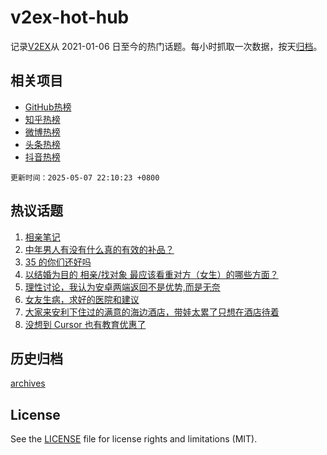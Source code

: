 # v2ex-hot-hub

 记录[V2EX](https://www.v2ex.com/)从 2021-01-06 日至今的热门话题。每小时抓取一次数据，按天[归档](archives)。
 
 ## 相关项目

- [GitHub热榜](https://github.com/snaildev/github-hot-hub)
- [知乎热榜](https://github.com/snaildev/zhihu-hot-hub)
- [微博热榜](https://github.com/snaildev/weibo-hot-hub)
- [头条热榜](https://github.com/snaildev/toutiao-hot-hub)
- [抖音热榜](https://github.com/snaildev/douyin-hot-hub)


 `更新时间：2025-05-07 22:10:23 +0800`

## 热议话题

1. [相亲笔记](https://www.v2ex.com/t/1130158)
1. [中年男人有没有什么真的有效的补品？](https://www.v2ex.com/t/1130052)
1. [35 的你们还好吗](https://www.v2ex.com/t/1130136)
1. [以结婚为目的 相亲/找对象 最应该看重对方（女生）的哪些方面？](https://www.v2ex.com/t/1130091)
1. [理性讨论，我认为安卓两端返回不是优势,而是无奈](https://www.v2ex.com/t/1130104)
1. [女友生病，求好的医院和建议](https://www.v2ex.com/t/1130190)
1. [大家来安利下住过的满意的海边酒店，带娃太累了只想在酒店待着](https://www.v2ex.com/t/1130049)
1. [没想到 Cursor 也有教育优惠了](https://www.v2ex.com/t/1130037)

## 历史归档

[archives](archives)

## License

See the [LICENSE](LICENSE) file for license rights and limitations (MIT).
